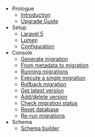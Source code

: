 - Prologue
    - [Introduction](/docs/{{version}}/migrations/introduction)
    - [Upgrade Guide](/docs/{{version}}/migrations/upgrade)
- Setup
    - [Laravel 5](/docs/{{version}}/migrations/installation)
    - [Lumen](/docs/{{version}}/migrations/lumen)
    - [Configuration](/docs/{{version}}/migrations/configuration)
- Console
    - [Generate migration](/docs/{{version}}/migrations/generate)
    - [From metadata to migration](/docs/{{version}}/migrations/diff)
    - [Running migrations](/docs/{{version}}/migrations/migrate)
    - [Execute a single migration](/docs/{{version}}/migrations/execute)
    - [Rollback migration](/docs/{{version}}/migrations/rollback)
    - [Get latest version](/docs/{{version}}/migrations/latest)
    - [Add/delete version](/docs/{{version}}/migrations/version)
    - [Check migration status](/docs/{{version}}/migrations/status)
    - [Reset database](/docs/{{version}}/migrations/reset)
    - [Re-run migrations](/docs/{{version}}/migrations/refresh)
- Schema
    - [Schema builder](/docs/{{version}}/migrations/builder)
